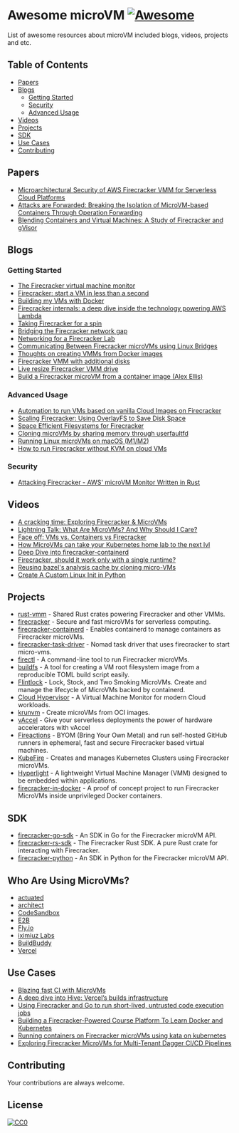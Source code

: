 # Awesome microVM [![Awesome](https://awesome.re/badge-flat2.svg)](https://awesome.re)

List of awesome resources about microVM included blogs, videos, projects and etc.

## Table of Contents

- [Papers](#papers)
- [Blogs](#blogs)
  - [Getting Started](#getting-started)
  - [Security](#security)
  - [Advanced Usage](#advanced-usage)
- [Videos](#videos)
- [Projects](#projects)
- [SDK](#sdk)
- [Use Cases](#use-cases)
- [Contributing](#contributing)

## Papers

- [Microarchitectural Security of AWS Firecracker VMM for Serverless Cloud Platforms](https://arxiv.org/pdf/2311.15999)
- [Attacks are Forwarded: Breaking the Isolation of MicroVM-based Containers Through Operation Forwarding](https://www.usenix.org/system/files/usenixsecurity23-xiao-jietao.pdf)
- [Blending Containers and Virtual Machines: A Study of Firecracker and gVisor](https://scail.cs.wisc.edu/papers/vee20-isolation.pdf)

## Blogs

### Getting Started

- [The Firecracker virtual machine monitor](https://lwn.net/Articles/775736/)
- [Firecracker: start a VM in less than a second](https://jvns.ca/blog/2021/01/23/firecracker--start-a-vm-in-less-than-a-second/)
- [Building my VMs with Docker](https://jvns.ca/blog/2021/01/22/day-44--got-some-vms-to-start-in-firecracker/)
- [Firecracker internals: a deep dive inside the technology powering AWS Lambda](https://www.talhoffman.com/2021/07/18/firecracker-internals/)
- [Taking Firecracker for a spin](https://gruchalski.com/posts/2021-02-06-taking-firecracker-for-a-spin/)
- [Bridging the Firecracker network gap](https://gruchalski.com/posts/2021-02-17-bridging-the-firecracker-network-gap/)
- [Networking for a Firecracker Lab](https://blog.0x74696d.com/posts/networking-firecracker-lab/)
- [Communicating Between Firecracker microVMs using Linux Bridges](https://devopschops.com/blog/communicating-between-firecracker-microvms-using-bridges/)
- [Thoughts on creating VMMs from Docker images](https://gruchalski.com/posts/2021-03-03-thoughts-on-creating-vmms-from-docker-images/)
- [Firecracker VMM with additional disks](https://gruchalski.com/posts/2021-02-14-firecracker-vmm-with-additional-disks/)
- [Live resize Firecracker VMM drive](https://gruchalski.com/posts/2021-02-16-live-resize-firecracker-vmm-drive/)
- [Build a Firecracker microVM from a container image (Alex Ellis)](https://github.com/alexellis/firecracker-init-lab)

### Advanced Usage

- [Automation to run VMs based on vanilla Cloud Images on Firecracker](https://ongres.com/blog/automation-to-run-vms-based-on-vanilla-cloud-images-on-firecracker/)
- [Scaling Firecracker: Using OverlayFS to Save Disk Space](https://e2b.dev/blog/scaling-firecracker-using-overlayfs-to-save-disk-space)
- [Space Efficient Filesystems for Firecracker](https://parandrus.dev/devicemapper/)
- [Cloning microVMs by sharing memory through userfaultfd](https://codesandbox.io/blog/cloning-microvms-using-userfaultfd)
- [Running Linux microVMs on macOS (M1/M2)](https://slp.prose.sh/running-microvms-on-m1)
- [How to run Firecracker without KVM on cloud VMs](https://blog.alexellis.io/how-to-run-firecracker-without-kvm-on-regular-cloud-vms/)

### Security

- [Attacking Firecracker - AWS' microVM Monitor Written in Rust](https://chomp.ie/Blog+Posts/Attacking+Firecracker+-+AWS'+microVM+Monitor+Written+in+Rust)

## Videos

- [A cracking time: Exploring Firecracker & MicroVMs](https://www.youtube.com/watch?v=CYCsa5e2vqg)
- [Lightning Talk: What Are MicroVMs? And Why Should I Care?](https://www.youtube.com/watch?v=4d0NIfuFLXc&t=698s)
- [Face off: VMs vs. Containers vs Firecracker](https://www.youtube.com/watch?v=pTQ_jVYhAoc)
- [How MicroVMs can take your Kubernetes home lab to the next lvl](https://www.youtube.com/watch?v=4d0NIfuFLXc&t=698s)
- [Deep Dive into firecracker-containerd](https://www.youtube.com/watch?v=0wEiizErKZw)
- [Firecracker, should it work only with a single runtime?](https://youtu.be/n0xtvAMdY1w?si=aNy8uIhY4-b-bPnf)
- [Reusing bazel's analysis cache by cloning micro-VMs](https://www.youtube.com/watch?v=k30xZfiRZYo)
- [Create A Custom Linux Init in Python](https://fosdem.org/2025/schedule/event/fosdem-2025-5260-create-a-custom-linux-init-in-python/)

## Projects

- [rust-vmm](https://github.com/rust-vmm) - Shared Rust crates powering Firecracker and other VMMs.
- [firecracker](https://github.com/firecracker-microvm/firecracker) - Secure and fast microVMs for serverless computing.
- [firecracker-containerd](https://github.com/firecracker-microvm/firecracker-containerd) - Enables containerd to manage containers as Firecracker microVMs.
- [firecracker-task-driver](https://github.com/cneira/firecracker-task-driver) - Nomad task driver that uses firecracker to start micro-vms.
- [firectl](https://github.com/firecracker-microvm/firectl) - A command-line tool to run Firecracker microVMs.
- [buildfs](https://github.com/rust-firecracker/buildfs) - A tool for creating a VM root filesystem image from a reproducible TOML build script easily.
- [Flintlock](https://github.com/liquidmetal-dev/flintlock) - Lock, Stock, and Two Smoking MicroVMs. Create and manage the lifecycle of MicroVMs backed by containerd.
- [Cloud Hypervisor](https://github.com/cloud-hypervisor/cloud-hypervisor) - A Virtual Machine Monitor for modern Cloud workloads.
- [krunvm](https://github.com/containers/krunvm) - Create microVMs from OCI images.
- [vAccel](https://vaccel.org/) - Give your serverless deployments the power of hardware accelerators with vAccel
- [Fireactions](https://github.com/hostinger/fireactions) - BYOM (Bring Your Own Metal) and run self-hosted GitHub runners in ephemeral, fast and secure Firecracker based virtual machines.
- [KubeFire](https://github.com/innobead/kubefire) - Creates and manages Kubernetes Clusters using Firecracker microVMs.
- [Hyperlight](https://github.com/hyperlight-dev/hyperlight) - A lightweight Virtual Machine Manager (VMM) designed to be embedded within applications.
- [firecracker-in-docker](https://github.com/fadams/firecracker-in-docker) - A proof of concept project to run Firecracker MicroVMs inside unprivileged Docker containers.

## SDK

- [firecracker-go-sdk](https://github.com/firecracker-microvm/firecracker-go-sdk) - An SDK in Go for the Firecracker microVM API.
- [firecracker-rs-sdk](https://crates.io/crates/firecracker-rs-sdk) - The Firecracker Rust SDK. A pure Rust crate for interacting with Firecracker.
- [firecracker-python](https://github.com/myugan/firecracker-python/) - An SDK in Python for the Firecracker microVM API.

## Who Are Using MicroVMs?

- [actuated](https://actuated.com)
- [architect](https://architect.run/)
- [CodeSandbox](https://codesandbox.io)
- [E2B](https://e2b.dev)
- [Fly.io](https://fly.io)
- [iximiuz Labs](https://labs.iximiuz.com/)
- [BuildBuddy](https://www.buildbuddy.io/)
- [Vercel](https://vercel.com/)

## Use Cases

- [Blazing fast CI with MicroVMs](https://blog.alexellis.io/blazing-fast-ci-with-microvms/)
- [A deep dive into Hive: Vercel’s builds infrastructure](https://vercel.com/blog/a-deep-dive-into-hive-vercels-builds-infrastructure)
- [Using Firecracker and Go to run short-lived, untrusted code execution jobs](https://stanislas.blog/2021/08/firecracker/)
- [Building a Firecracker-Powered Course Platform To Learn Docker and Kubernetes](https://iximiuz.com/en/posts/iximiuz-labs-story/)
- [Running containers on Firecracker microVMs using kata on kubernetes](https://blog.cloudkernels.net/posts/kata-fc-k3s-k8s/)
- [Exploring Firecracker MicroVMs for Multi-Tenant Dagger CI/CD Pipelines](https://www.felipecruz.es/exploring-firecracker-microvms-for-multi-tenant-dagger-ci-cd-pipelines/)

## Contributing

Your contributions are always welcome.

## License

[![CC0](https://i.creativecommons.org/p/zero/1.0/88x31.png)](https://creativecommons.org/publicdomain/zero/1.0/)
